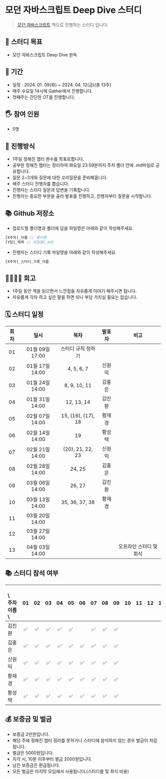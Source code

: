 # 모던 자바스크립트 Deep Dive 스터디

> [모던 자바스크립트](https://product.kyobobook.co.kr/detail/S000001766445) 책으로 진행하는 스터디 입니다.

## 🎯 스터디 목표

- 모던 자바스크립트 Deep Dive 완독

## 📆 기간

- 일정 : 2024. 01. 09(화) ~ 2024. 04. 12(금)(총 13주)
- 매주 수요일 14시에 Gather에서 진행합니다.
- 첫째주는 간단한 OT를 진행합니다.

## 🖐 참여 인원

- 5명

## 📜 진행방식

- 1주일 정해진 챕터 완수를 목표로합니다.
- 공부한 정해진 챕터는 정리하여 화요일 23:59분까지 주차 폴더 안에 .md파일로 공유합니다.
- 질문 2~3개와 질문에 대한 꼬리질문을 준비해옵니다.
- 매주 스터디 진행자를 뽑습니다.
- 진행자는 스터디 질문과 답변을 기록합니다.
- 진행자는 중요한 부분을 골라 발표를 진행하고, 진행자부터 질문을 시작합니다.

## 📚 Github 저장소

- 업로드할 폴더명과 폴더에 담을 파일명은 아래와 같이 작성해주세요.

```javascript
[X주차]_이름 // 폴더명
[Y장]_제목 // 파일명(.md)
```

- 진행자는 스터디 기록 파일명을 아래와 같이 작성해주세요.

```javascript
[X주차]_스터디_기록_이름
```

## 👨‍👩‍👧‍👦 회고

- 1주일 동안 책을 읽으면서 느낀점을 자유롭게 이야기 해주시면 됩니다.
- 자유롭게 각자 하고 싶은 말을 하면 되니 부담 가지실 필요는 없습니다.

## 🗓️ 스터디 일정

| 회차 |      일시       |        목차        | 발표자 |          비고           |
| :--: | :-------------: | :----------------: | :----: | :---------------------: |
|  01  | 01월 09일 17:00 | 스터디 규칙 정하기 |        |                         |
|  02  | 01월 17일 14:00 |     4, 5, 6, 7     | 신원익 |                         |
|  03  | 01월 24일 14:00 |    8, 9, 10, 11    | 김홍은 |                         |
|  04  | 01월 31일 14:00 |     12, 13, 14     | 김진환 |                         |
|  05  | 02월 07일 14:00 | 15, (16), (17), 18 | 황재경 |                         |
|  06  | 02월 14일 14:00 |         19         | 황성택 |                         |
|  07  | 02월 21일 14:00 |  (20), 21, 22, 23  | 신원익 |                         |
|  08  | 02월 28일 14:00 |       24, 25       | 김홍은 |                         |
|  09  | 03월 06일 14:00 |       26, 27       | 김진환 |                         |
|  10  | 03월 13일 14:00 |   35, 36, 37, 38   | 황재경 |                         |
|  11  | 03월 20일 14:00 |                    |        |                         |
|  12  | 03월 27일 14:00 |                    |        |                         |
|  13  | 04월 03일 14:00 |                    |        | 오프라인 스터디 및 회식 |

## 📚 스터디 참석 여부

| 　　\　주차<br>이름　\  | 01  | 02  | 03  | 04  | 05  | 06  | 07  | 08  | 09  | 10  | 11  | 12  | 13  |
| :---------------------- | :-: | :-: | :-: | :-: | :-: | :-: | :-: | :-: | :-: | :-: | :-: | :-: | --- |
| 김진환                  | ✅  | ✅  | ✅  | ✅  | ✅  |     | ✅  | ✅  | ✅  |     |     |     |     |
| 김홍은                  | ✅  | ✅  | ✅  | ✅  | ✅  | ✅  | ✅  | ✅  | ✅  |     |     |     |     |
| 신원익                  | ✅  | ✅  | ✅  | ✅  | ✅  | ✅  | ✅  | ✅  | ✅  |     |     |     |     |
| 황재경                  | ✅  | ✅  | ✅  | ✅  | ✅  | ✅  | ✅  | ✅  | ✅  |     |     |     |     |
| 황성택                  | ✅  | ✅  | ✅  | ✅  | ✅  | ✅  | ✅  | ✅  | ✅  |     |     |     |     |

## 💰 보증금 및 벌금

- 보증금 2만원입니다.
- 해당 주에 정해진 챕터 정리를 못하거나 스터디에 참석하지 않는 경우 벌금이 차감됩니다.
- 벌금은 5000원입니다.
- 지각 시, 10분 이후부터 벌금 2000원입니다.
- 남은 보증금은 환급됩니다.
- 모든 벌금은 마지막 모임에서 사용됩니다.(스터디룸 및 회식 비용)
